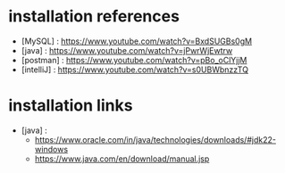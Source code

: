 # installation references

- [MySQL] : <https://www.youtube.com/watch?v=BxdSUGBs0gM>
- [java] : <https://www.youtube.com/watch?v=jPwrWjEwtrw>
- [postman] : <https://www.youtube.com/watch?v=pBo_oClYjjM>
- [intelliJ] : <https://www.youtube.com/watch?v=s0UBWbnzzTQ>

# installation links

- [java] :
  - https://www.oracle.com/in/java/technologies/downloads/#jdk22-windows
  - https://www.java.com/en/download/manual.jsp
